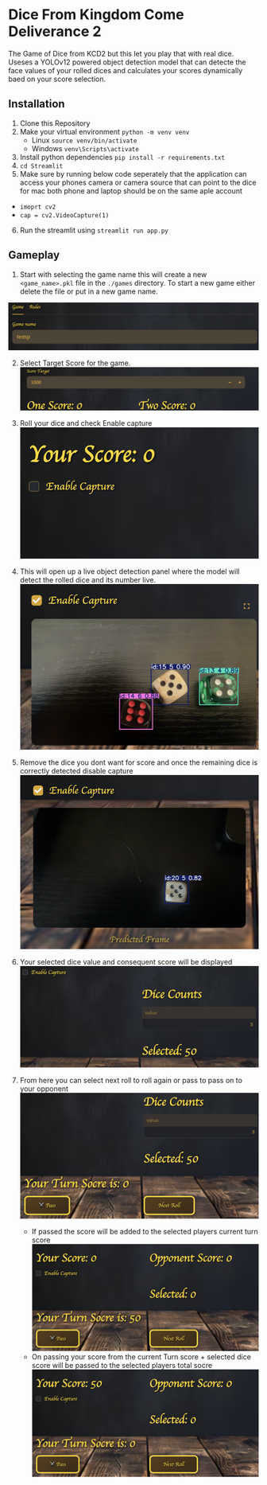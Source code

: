 # Dice From Kingdom Come Deliverance 2
The Game of Dice from KCD2 but this let you play that with real dice. Useses a YOLOv12 powered object detection model that can detecte the face values of your rolled dices and calculates your scores dynamically baed on your score selection. 
## Installation

1) Clone this Repository
2) Make your virtual environment
`python -m venv venv`
    * Linux `source venv/bin/activate`
    * Windows `venv\Scripts\activate`
3) Install python dependencies 
`pip install -r requirements.txt`
4) `cd Streamlit`
5) Make sure by running below code seperately that the application can access your phones camera or camera source that can point to the dice for mac both phone and laptop should be on the same aple account
- `imoprt cv2`
- `cap = cv2.VideoCapture(1)` 

6) Run the streamlit using `streamlit run app.py`

## Gameplay
1) Start with selecting the game name this will create a new `<game_name>.pkl` file in the `./games` directory. To start a new game either delete the file or put in a new game name.

![](./Streamlit/images/start_new_game.png)

2) Select Target Score for the game.
![](./Streamlit/images/player_and_score_set.png)

3) Roll your dice and check Enable capture
![](./Streamlit/images/start_capture.png) 

4) This will open up a live object detection panel where the model will detect the rolled dice and its number live. 
![](./Streamlit/images/capturing.png)

5) Remove the dice you dont want for score and once the remaining dice is correctly detected disable capture
![](./Streamlit/images/select.png)

6) Your selected dice value and consequent score will be displayed 
![](./Streamlit/images/end_capture.png)

7) From here you can select next roll to roll again or pass to pass on to your opponent
![](./Streamlit/images/roll_or_pass.png)

    * If passed the score will be added to the selected players current turn score 
    ![](./Streamlit/images/roll.png)
    * On passing your score from the current Turn score + selected dice score will be passed to the selected players total socre
    ![](./Streamlit/images/pass.png)


